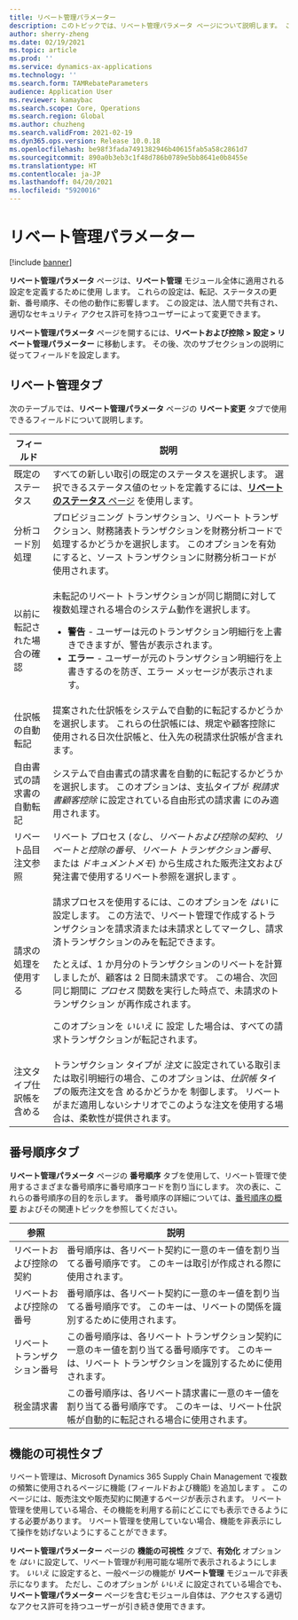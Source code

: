 ```yaml
---
title: リベート管理パラメーター
description: このトピックでは、リベート管理パラメータ ページについて説明します。 このページには、転記、ステータスの更新、番号順序、その他の動作に影響する設定が含まれています。
author: sherry-zheng
ms.date: 02/19/2021
ms.topic: article
ms.prod: ''
ms.service: dynamics-ax-applications
ms.technology: ''
ms.search.form: TAMRebateParameters
audience: Application User
ms.reviewer: kamaybac
ms.search.scope: Core, Operations
ms.search.region: Global
ms.author: chuzheng
ms.search.validFrom: 2021-02-19
ms.dyn365.ops.version: Release 10.0.18
ms.openlocfilehash: be98f3fada7491382946b40615fab5a58c2861d7
ms.sourcegitcommit: 890a0b3eb3c1f48d786b0789e5bb8641e0b8455e
ms.translationtype: HT
ms.contentlocale: ja-JP
ms.lasthandoff: 04/20/2021
ms.locfileid: "5920016"
---
```

# <a name="rebate-management-parameters"></a>リベート管理パラメーター

[!include [banner](../includes/banner.md)]

**リベート管理パラメータ** ページは、**リベート管理** モジュール全体に適用される設定を定義するために使用 します。 これらの設定は、転記、ステータスの更新、番号順序、その他の動作に影響します。 この設定は、法人間で共有され、適切なセキュリティ アクセス許可を持つユーザーによって変更できます。

**リベート管理パラメータ** ページを開するには、**リベートおよび控除 \> 設定 \> リベート管理パラメーター** に移動します。 その後、次のサブセクションの説明に従ってフィールドを設定します。

## <a name="rebate-management-tab"></a>リベート管理タブ

次のテーブルでは、**リベート管理パラメータ** ページの **リベート変更** タブで使用できるフィールドについて説明します。

| フィールド | 説明 |
|---|---|
| 既定のステータス | すべての新しい取引の既定のステータスを選択します。 選択できるステータス値のセットを定義するには、[**リベートのステータス** ページ](rebate-statuses.md) を使用します。 |
| 分析コード別処理 | プロビジョニング トランザクション、リベート トランザクション、財務諸表トランザクションを財務分析コードで処理するかどうかを選択します。 このオプションを有効にすると、ソース トランザクションに財務分析コードが使用されます。 |
| 以前に転記された場合の確認 | <p>未転記のリベート トランザクションが同じ期間に対して複数処理される場合のシステム動作を選択します。</p><ul><li>**警告** - ユーザーは元のトランザクション明細行を上書きできますが、警告が表示されます。</li><li>**エラー** - ユーザーが元のトランザクション明細行を上書きするのを防ぎ、エラー メッセージが表示されます。 |
| 仕訳帳の自動転記 | 提案された仕訳帳をシステムで自動的に転記するかどうかを選択します。 これらの仕訳帳には、規定や顧客控除に使用される日次仕訳帳と、仕入先の税請求仕訳帳が含まれます。 |
| 自由書式の請求書の自動転記 | システムで自由書式の請求書を自動的に転記するかどうかを選択します。 このオプションは、支払タイプが *税請求書顧客控除* に設定されている自由形式の請求書 にのみ適用されます。 |
| リベート品目注文参照 | リベート プロセス (*なし*、*リベートおよび控除の契約*、*リベートと控除の番号*、*リベート トランザクション番号*、または *ドキュメントメモ*) から生成された販売注文および発注書で使用するリベート参照を選択します 。 |
| 請求の処理を使用する | <p>請求プロセスを使用するには、このオプションを *はい* に設定します。 この方法で、リベート管理で作成するトランザクションを請求済または未請求としてマークし、請求済トランザクションのみを転記できます。</p><p>たとえば、1 か月分のトランザクションのリベートを計算しましたが、顧客は 2 日間未請求です。 この場合、次回同じ期間に *プロセス* 関数を実行した時点で、未請求のトランザクション が再作成されます。</p><p>このオプションを *いいえ* に 設定 した場合は、すべての請求トランザクションが転記されます。</p> |
| 注文タイプ仕訳帳を含める | トランザクション タイプが *注文* に設定されている取引または取引明細行の場合、このオプションは、*仕訳帳* タイプの販売注文を含 めるかどうかを 制御します。 リベートがまだ適用しないシナリオでこのような注文を使用する場合は、柔軟性が提供されます。 |

## <a name="number-sequences-tab"></a>番号順序タブ

**リベート管理パラメータ** ページの **番号順序** タブを使用して、リベート管理で使用するさまざまな番号順序に番号順序コードを割り当にします。 次の表に、これらの番号順序の目的を示します。 番号順序の詳細については、[番号順序の概要](../../fin-ops-core/fin-ops/organization-administration/number-sequence-overview.md) およびその関連トピックを参照してください。

| 参照 | 説明 |
|---|---|
| リベートおよび控除の契約 | 番号順序は、各リベート契約に一意のキー値を割り当てる番号順序です。 このキーは取引が作成される際に使用されます。 |
| リベートおよび控除の番号 | 番号順序は、各リベート契約に一意のキー値を割り当てる番号順序です。 このキーは、リベートの関係を識別するために使用されます。 |
| リベート トランザクション番号 | この番号順序は、各リベート トランザクション契約に一意のキー値を割り当てる番号順序です。 このキーは、リベート トランザクションを識別するために使用されます。 |
| 税金請求書 | この番号順序は、各リベート請求書に一意のキー値を割り当てる番号順序です。 このキーは、リベート仕訳帳が自動的に転記される場合に使用されます。 |

## <a name="feature-visibility-tab"></a>機能の可視性タブ

リベート管理は、Microsoft Dynamics 365 Supply Chain Management で複数の頻繁に使用されるページに機能 (フィールドおよび機能) を追加します 。 このページには、販売注文や販売契約に関連するページが表示されます。 リベート管理を使用している場合、その機能を利用する前にどこにでも表示できるようにする必要があります。 リベート管理を使用していない場合、機能を非表示にして操作を妨げないようにすることができます。

**リベート管理パラメーター** ページの **機能の可視性** タブで、**有効化** オプションを *はい* に設定して、リベート管理が利用可能な場所で表示されるようにします。 *いいえ* に設定すると、一般ページの機能が **リベート管理** モジュールで非表示になります。 ただし、このオプションが *いいえ* に設定されている場合でも、**リベート管理パラメーター** ページを含むモジュール自体は、アクセスする適切なアクセス許可を持つユーザーが引き続き使用できます。

